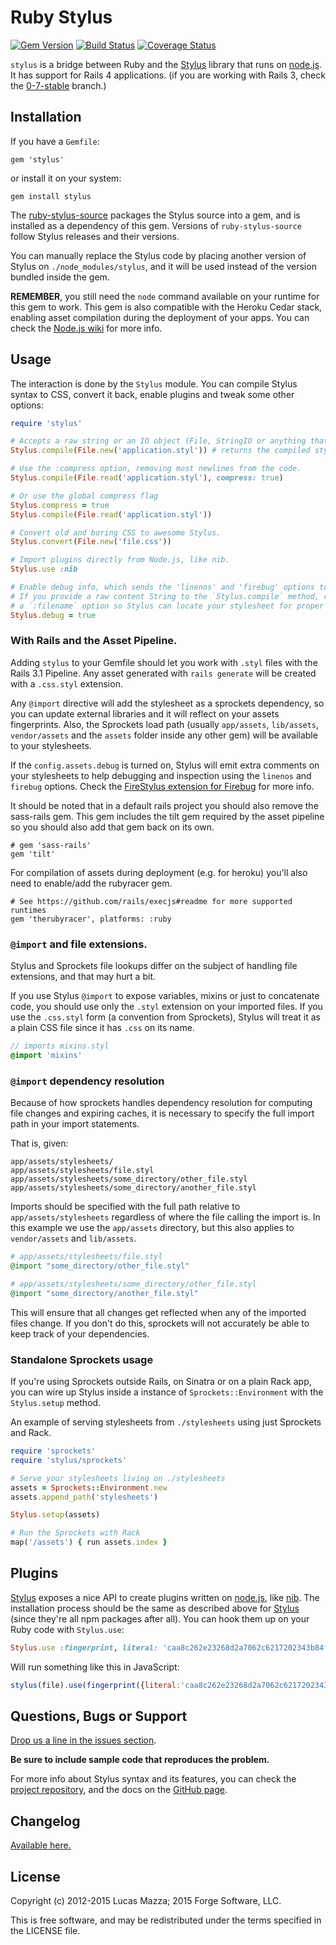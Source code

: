 # Ruby Stylus

[![Gem Version](https://badge.fury.io/rb/stylus.svg)](http://badge.fury.io/rb/stylus)
[![Build Status](https://travis-ci.org/forgecrafted/ruby-stylus.svg?branch=master)](https://travis-ci.org/forgecrafted/ruby-stylus)
[![Coverage Status](https://coveralls.io/repos/forgecrafted/ruby-stylus/badge.svg)](https://coveralls.io/r/forgecrafted/ruby-stylus)

`stylus` is a bridge between Ruby and the [Stylus](https://github.com/stylus/stylus) library that runs on [node.js](http://nodejs.org). It has support for Rails 4 applications. (if you are working with Rails 3, check the [0-7-stable](https://github.com/forgecrafted/ruby-stylus/tree/0-7-stable) branch.)

## Installation

If you have a `Gemfile`:

```
gem 'stylus'
```

or install it on your system:

```
gem install stylus
```

The [ruby-stylus-source](https://github.com/forgecrafted/ruby-stylus-source) packages the Stylus source into a gem, and is installed as a dependency of this gem.  Versions of `ruby-stylus-source` follow Stylus releases and their versions.

You can manually replace the Stylus code by placing another version of Stylus on `./node_modules/stylus`, and it will be used instead of the version bundled inside the gem.

**REMEMBER**, you still need the `node` command available on your runtime for this gem to work. This gem is also compatible with the Heroku Cedar stack, enabling asset compilation during the deployment of your apps. You can check the [Node.js wiki](https://github.com/joyent/node/wiki/Quick-and-easy-installation) for more info.

## Usage

The interaction is done by the `Stylus` module. You can compile Stylus syntax to CSS, convert it back, enable plugins and tweak some other options:

```ruby
require 'stylus'

# Accepts a raw string or an IO object (File, StringIO or anything that responds to 'read').
Stylus.compile(File.new('application.styl')) # returns the compiled stylesheet.

# Use the :compress option, removing most newlines from the code.
Stylus.compile(File.read('application.styl'), compress: true)

# Or use the global compress flag
Stylus.compress = true
Stylus.compile(File.read('application.styl'))

# Convert old and boring CSS to awesome Stylus.
Stylus.convert(File.new('file.css'))

# Import plugins directly from Node.js, like nib.
Stylus.use :nib

# Enable debug info, which sends the 'linenos' and 'firebug' options to Stylus.
# If you provide a raw content String to the `Stylus.compile` method, remember to send
# a `:filename` option so Stylus can locate your stylesheet for proper inspection.
Stylus.debug = true
```

### With Rails and the Asset Pipeline.

Adding `stylus` to your Gemfile should let you work with `.styl` files with the Rails 3.1 Pipeline. Any asset generated with `rails generate` will be created with a `.css.styl` extension.

Any `@import` directive will add the stylesheet as a sprockets dependency, so you can update external libraries and it will reflect on your assets fingerprints. Also, the Sprockets load path (usually `app/assets`, `lib/assets`, `vendor/assets` and the `assets` folder inside any other gem) will be available to your stylesheets.

If the `config.assets.debug` is turned on, Stylus will emit extra comments on your stylesheets to help debugging and inspection using the `linenos` and `firebug` options. Check the [FireStylus extension for Firebug](https://github.com/stylus/stylus/blob/master/docs/firebug.md) for more info.

It should be noted that in a default rails project you should also remove the sass-rails gem. This gem includes the tilt gem required by the asset pipeline so you should also add that gem back on its own.

```
# gem 'sass-rails'
gem 'tilt'
```

For compilation of assets during deployment (e.g. for heroku) you'll also need to enable/add the rubyracer gem.

```
# See https://github.com/rails/execjs#readme for more supported runtimes
gem 'therubyracer', platforms: :ruby
```

### `@import` and file extensions.
  
Stylus and Sprockets file lookups differ on the subject of handling file extensions, and that may hurt a bit.

If you use Stylus `@import` to expose variables, mixins or just to concatenate code, you should use only the `.styl` extension on your imported files. If you use the `.css.styl` form (a convention from Sprockets), Stylus will treat it as a plain CSS file since it has `.css` on its name.

```sass
// imports mixins.styl
@import 'mixins'
```

### `@import` dependency resolution

Because of how sprockets handles dependency resolution for computing file changes and expiring caches, it is necessary to specify the full import path in your import statements.

That is, given:

```
app/assets/stylesheets/
app/assets/stylesheets/file.styl
app/assets/stylesheets/some_directory/other_file.styl
app/assets/stylesheets/some_directory/another_file.styl
```

Imports should be specified with the full path relative to `app/assets/stylesheets` regardless of where the file calling the import is. In this example we use the `app/assets` directory, but this also applies to `vendor/assets` and `lib/assets`.

```ruby
# app/assets/stylesheets/file.styl
@import "some_directory/other_file.styl"

# app/assets/stylesheets/some_directory/other_file.styl
@import "some_directory/another_file.styl"
```

This will ensure that all changes get reflected when any of the imported
files change. If you don't do this, sprockets will not accurately be
able to keep track of your dependencies.

### Standalone Sprockets usage

If you're using Sprockets outside Rails, on Sinatra or on a plain Rack app, you can wire up Stylus inside a instance of `Sprockets::Environment` with the `Stylus.setup` method.

An example of serving stylesheets from `./stylesheets` using just Sprockets and Rack.

```ruby
require 'sprockets'
require 'stylus/sprockets'

# Serve your stylesheets living on ./stylesheets
assets = Sprockets::Environment.new
assets.append_path('stylesheets')

Stylus.setup(assets)

# Run the Sprockets with Rack
map('/assets') { run assets.index }
```

## Plugins

[Stylus](https://github.com/stylus/stylus) exposes a nice API to create plugins written on [node.js](http://nodejs.org), like [nib](https://github.com/visionmedia/nib). The installation process should be the same as described above for [Stylus](https://github.com/stylus/stylus) (since they're all npm packages after all). You can hook them up on your Ruby code with `Stylus.use`:

```ruby
Stylus.use :fingerprint, literal: 'caa8c262e23268d2a7062c6217202343b84f472b'
```

Will run something like this in JavaScript:

```javascript
stylus(file).use(fingerprint({literal:'caa8c262e23268d2a7062c6217202343b84f472b'}));
```

## Questions, Bugs or Support

[Drop us a line in the issues section](https://github.com/forgecrafted/ruby-stylus/issues).

**Be sure to include sample code that reproduces the problem.**

For more info about Stylus syntax and its features, you can check the [project repository](https://github.com/stylus/stylus), and the docs on the [GitHub page](http://stylus.github.io/stylus/).

## Changelog

[Available here.](https://github.com/forgecrafted/ruby-stylus/blob/master/CHANGELOG.md)

## License

Copyright (c) 2012-2015 Lucas Mazza; 2015 Forge Software, LLC.

This is free software, and may be redistributed under the terms specified in the LICENSE file.
